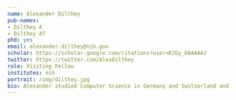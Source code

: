 ```yaml
---
name: Alexander Dilthey
pub-names:
- Dilthey A
- Dilthey AT
phd: yes
email: alexander.dilthey@nih.gov
scholar: https://scholar.google.com/citations?user=K2Oy_DAAAAAJ
twitter: https://twitter.com/AlexDilthey
role: Visiting Fellow
institutes: nih
portrait: /img/dilthey.jpg
bio: Alexander studied Computer Science in Germany and Switzerland and has a DPhil in Statistical Genetics from the University of Oxford (2012). He co-founded two companies, Peptide Groove LLP and Lighthouse Cancer Diagnostics Ltd. Since 2016, he is back in academia, as a Visiting Research Fellow at NHGRI-NIH. His research interests include assembly of the human genome's most complex regions (rDNA, KIR, HLA), immunogenetics and the development of "digital" approaches to detecting and treating disease.
---
```

